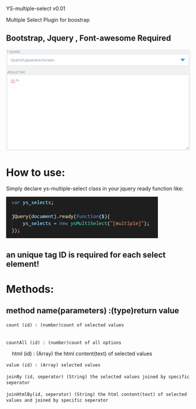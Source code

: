 YS-multiple-select v0.01

Multiple Select Plugin for boostrap

## Bootstrap, Jquery , Font-awesome Required 

![Alt Text](https://github.com/yyss8/ys-multiple-select/blob/master/demo1.gif?raw=true)

# How to use:
 
  Simply declare ys-multiple-select class in your jquery ready function like:
  
  ![Alt Text](https://github.com/yyss8/ys-multiple-select/blob/master/demo2.png?raw=true)
  
## an unique tag ID is required for each select element!
  
# Methods:
## method name(parameters) :(type)return value
    count (id) : (number)count of selected values
    
    
    countAll (id) : (number)count of all options
    
    
    html (id) : (Array) the html content(text) of selected values
    
    value (id) : (Array) selected values
    
    joinBy (id, seperator) (String) the selected values joined by specific seperator
    
    joinHtmlBy(id, seperator) (String) the html content(text) of selected values and joined by specific seperator
